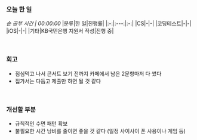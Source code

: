### 오늘 한 일
_순 공부 시간 | 00:00:00_
|분류|한 일|진행률|
|:-:|:---:|:-:|
|CS|-|-|
|코딩테스트|-|-|
|iOS|-|-|
|기타|KB국민은행 지원서 작성|진행 중|

<br>

### 회고
- 점심먹고 나서 콘서트 보기 전까지 카페에서 남은 2문항마저 다 썼다
- 집가서는 다듬고 제출만 하면 될 것 같다

<br>

### 개선할 부분
- 규칙적인 수면 패턴 확보
- 불필요한 시간 낭비를 줄이면 좋을 것 같다 (일정 사이사이 폰 사용이나 게임 등)
